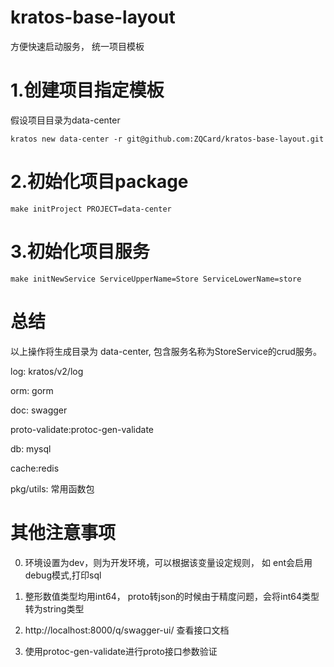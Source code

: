 # kratos-base-layout
方便快速启动服务， 统一项目模板

# 1.创建项目指定模板
假设项目目录为data-center

```
kratos new data-center -r git@github.com:ZQCard/kratos-base-layout.git
```
# 2.初始化项目package
```
make initProject PROJECT=data-center
```
# 3.初始化项目服务
```
make initNewService ServiceUpperName=Store ServiceLowerName=store
```

# 总结
以上操作将生成目录为 data-center, 包含服务名称为StoreService的crud服务。

log: kratos/v2/log

orm: gorm

doc: swagger

proto-validate:protoc-gen-validate

db: mysql

cache:redis

pkg/utils: 常用函数包

# 其他注意事项

0. 环境设置为dev，则为开发环境，可以根据该变量设定规则， 如 ent会启用debug模式,打印sql

1. 整形数值类型均用int64， proto转json的时候由于精度问题，会将int64类型转为string类型

2. http://localhost:8000/q/swagger-ui/ 查看接口文档

3. 使用protoc-gen-validate进行proto接口参数验证


